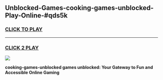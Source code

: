 
## Unblocked-Games-cooking-games-unblocked-Play-Online-#qds5k
<h3>
<a href="https://premium.freeplayer.one?title=cooking-games-unblocked&ref=27F">CLICK TO PLAY</a></h3>
<hr>

<h3>
<a href="https://premium.freeplayer.one?title=cooking-games-unblocked&ref=27F">CLICK 2 PLAY</a>
  
</h3>

<a href="https://premium.freeplayer.one?title=cooking-games-unblocked&ref=27F"><img src="https://clearcache.store/games.png"></a>


**cooking-games-unblocked games unblocked: Your Gateway to Fun and Accessible Online Gaming**
